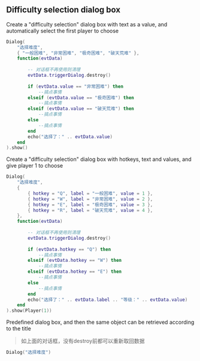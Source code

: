 ## Difficulty selection dialog box

Create a "difficulty selection" dialog box with text as a value, and automatically select the first player to choose

```lua
Dialog(
    "选择难度",
    { "一般困难", "非常困难", "极奇困难", "破天荒难" },
    function(evtData)
    
        -- 对话框不再使用则清理
        evtData.triggerDialog.destroy()
        
        if (evtData.value == "非常困难") then
            --搞点事情
        elseif (evtData.value == "极奇困难") then
            --搞点事情
        elseif (evtData.value == "破天荒难") then
            --搞点事情
        else
            --搞点事情
        end
        echo("选择了：" .. evtData.value)
    end
).show()
```

Create a "difficulty selection" dialog box with hotkeys, text and values, and give player 1 to choose

```lua
Dialog(
    "选择难度",
    {
        { hotkey = "Q", label = "一般困难", value = 1 },
        { hotkey = "W", label = "非常困难", value = 2 },
        { hotkey = "E", label = "极奇困难", value = 3 },
        { hotkey = "R", label = "破天荒难", value = 4 },
    },
    function(evtData)
    
        -- 对话框不再使用则清理
        evtData.triggerDialog.destroy()
        
        if (evtData.hotkey == "Q") then
            --搞点事情
        elseif (evtData.hotkey == "W") then
            --搞点事情
        elseif (evtData.hotkey == "E") then
            --搞点事情
        else
            --搞点事情
        end
        echo("选择了：" .. evtData.label .. "等级：" .. evtData.value)
    end
).show(Player(1))
```

Predefined dialog box, and then the same object can be retrieved according to the title

> 如上面的对话框，没有destroy前都可以重新取回数据

```lua
Dialog("选择难度")
```
